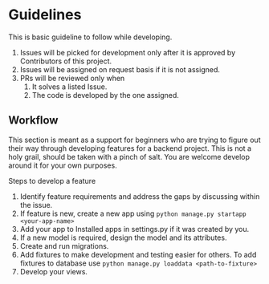 # Guidelines
This is basic guideline to follow while developing.
1. Issues will be picked for development only after it is approved by Contributors of this project.
2. Issues will be assigned on request basis if it is not assigned.
4. PRs will be reviewed only when
   1. It solves a listed Issue.
   2. The code is developed by the one assigned.

## Workflow
This section is meant as a support for beginners who are trying to figure out their way through developing features for a backend project. This is not a holy grail, should be taken with a pinch of salt. You are welcome develop around it for your own purposes.

Steps to develop a feature
1. Identify feature requirements and address the gaps by discussing within the issue.
2. If feature is new, create a new app using `python manage.py startapp <your-app-name>`
3. Add your app to Installed apps in settings.py if it was created by you.
4. If a new model is required, design the model and its attributes.
5. Create and run migrations.
6. Add fixtures to make development and testing easier for others. To add fixtures to database use `python manage.py loaddata <path-to-fixture>`
7. Develop your views.